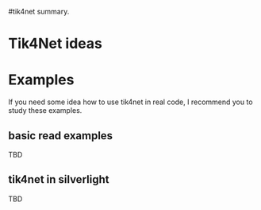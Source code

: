 #tik4net summary.

# Tik4Net ideas #


# Examples #
If you need some idea how to use tik4net in real code, I recommend you to study these examples.

## basic read examples ##
TBD

## tik4net in silverlight ##
TBD